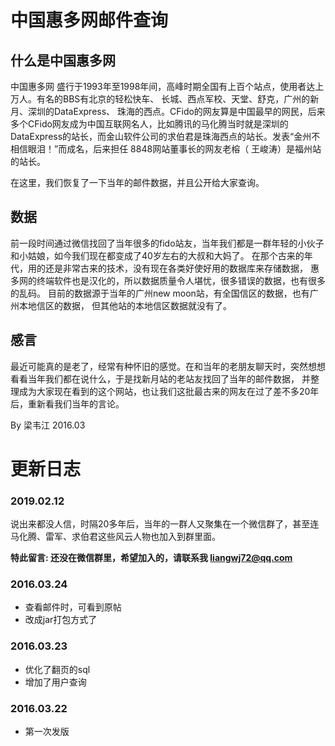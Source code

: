# 中国惠多网邮件查询

## 什么是中国惠多网
中国惠多网 盛行于1993年至1998年间，高峰时期全国有上百个站点，使用者达上万人。有名的BBS有北京的轻松快车、 长城、西点军校、天堂、舒克，广州的新月、深圳的DataExpress、 珠海的西点。CFido的网友算是中国最早的网民，后来多个CFido网友成为中国互联网名人，比如腾讯的马化腾当时就是深圳的DataExpress的站长，而金山软件公司的求伯君是珠海西点的站长。发表“金州不相信眼泪！”而成名，后来担任 8848网站董事长的网友老榕（ 王峻涛）是福州站的站长。

在这里，我们恢复了一下当年的邮件数据，并且公开给大家查询。

## 数据
前一段时间通过微信找回了当年很多的fido站友，当年我们都是一群年轻的小伙子和小姑娘，如今我们现在都变成了40岁左右的大叔和大妈了。 在那个古来的年代，用的还是非常古来的技术，没有现在各类好使好用的数据库来存储数据， 惠多网的终端软件也是汉化的，所以数据质量令人堪忧，很多错误的数据，也有很多的乱码。 目前的数据源于当年的广州new moon站，有全国信区的数据，也有广州本地信区的数据， 但其他站的本地信区数据就没有了。

## 感言
最近可能真的是老了，经常有种怀旧的感觉。在和当年的老朋友聊天时，突然想想看看当年我们都在说什么，于是找新月站的老站友找回了当年的邮件数据， 并整理成为大家现在看到的这个网站，也让我们这批最古来的网友在过了差不多20年后，重新看我们当年的言论。

By 梁韦江 2016.03

# 更新日志

### 2019.02.12
说出来都没人信，时隔20多年后，当年的一群人又聚集在一个微信群了，甚至连马化腾、雷军、求伯君这些风云人物也加入到群里面。 

**特此留言: 还没在微信群里，希望加入的，请联系我 liangwj72@qq.com**

### 2016.03.24
- 查看邮件时，可看到原帖
- 改成jar打包方式了

### 2016.03.23
- 优化了翻页的sql
- 增加了用户查询

### 2016.03.22
- 第一次发版
